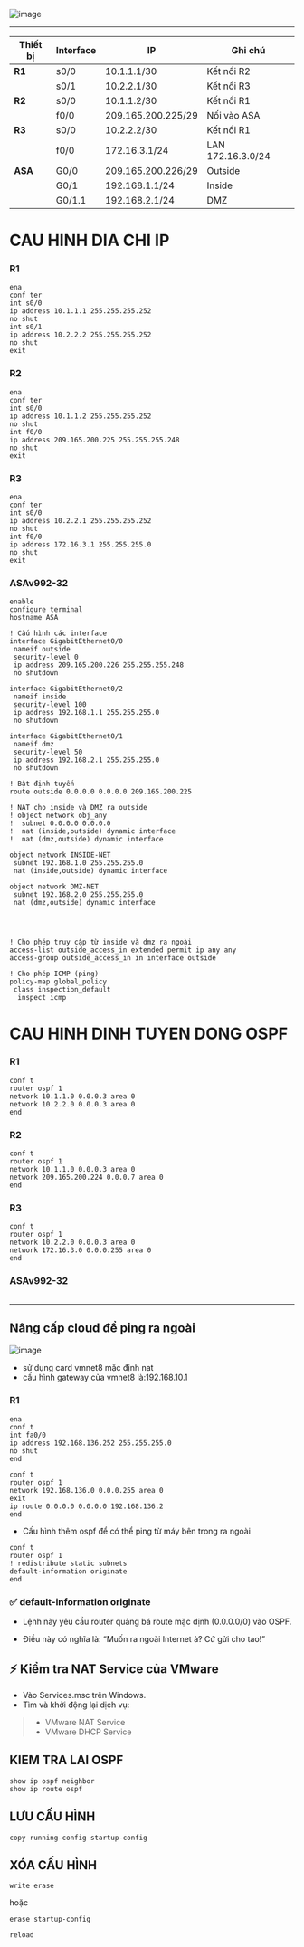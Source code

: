 ![image](https://github.com/user-attachments/assets/6f8b9842-399d-46d8-9e4e-b5e55005134e)

---
| Thiết bị | Interface | IP                 | Ghi chú           |
| -------- | --------- | ------------------ | ----------------- |
| **R1**   | s0/0      | 10.1.1.1/30        | Kết nối R2        |
|          | s0/1      | 10.2.2.1/30        | Kết nối R3        |
| **R2**   | s0/0      | 10.1.1.2/30        | Kết nối R1        |
|          | f0/0      | 209.165.200.225/29 | Nối vào ASA       |
| **R3**   | s0/0      | 10.2.2.2/30        | Kết nối R1        |
|          | f0/0      | 172.16.3.1/24      | LAN 172.16.3.0/24 |
| **ASA**  | G0/0      | 209.165.200.226/29 | Outside           |
|          | G0/1      | 192.168.1.1/24     | Inside            |
|          | G0/1.1    | 192.168.2.1/24     | DMZ               |

# CAU HINH DIA CHI IP
### R1
```
ena
conf ter
int s0/0
ip address 10.1.1.1 255.255.255.252
no shut
int s0/1
ip address 10.2.2.2 255.255.255.252
no shut
exit
```
### R2
```
ena
conf ter
int s0/0
ip address 10.1.1.2 255.255.255.252
no shut
int f0/0
ip address 209.165.200.225 255.255.255.248
no shut
exit
```
### R3
```
ena
conf ter
int s0/0
ip address 10.2.2.1 255.255.255.252
no shut
int f0/0
ip address 172.16.3.1 255.255.255.0
no shut
exit
```
### ASAv992-32
```
enable
configure terminal
hostname ASA

! Cấu hình các interface
interface GigabitEthernet0/0
 nameif outside
 security-level 0
 ip address 209.165.200.226 255.255.255.248
 no shutdown

interface GigabitEthernet0/2
 nameif inside
 security-level 100
 ip address 192.168.1.1 255.255.255.0
 no shutdown

interface GigabitEthernet0/1
 nameif dmz
 security-level 50
 ip address 192.168.2.1 255.255.255.0
 no shutdown

! Bật định tuyến
route outside 0.0.0.0 0.0.0.0 209.165.200.225

! NAT cho inside và DMZ ra outside
! object network obj_any
!  subnet 0.0.0.0 0.0.0.0
!  nat (inside,outside) dynamic interface
!  nat (dmz,outside) dynamic interface

object network INSIDE-NET
 subnet 192.168.1.0 255.255.255.0
 nat (inside,outside) dynamic interface

object network DMZ-NET
 subnet 192.168.2.0 255.255.255.0
 nat (dmz,outside) dynamic interface




! Cho phép truy cập từ inside và dmz ra ngoài
access-list outside_access_in extended permit ip any any
access-group outside_access_in in interface outside

! Cho phép ICMP (ping)
policy-map global_policy
 class inspection_default
  inspect icmp

```
# CAU HINH DINH TUYEN DONG OSPF
### R1
```
conf t
router ospf 1
network 10.1.1.0 0.0.0.3 area 0
network 10.2.2.0 0.0.0.3 area 0
end
```
### R2
```
conf t
router ospf 1
network 10.1.1.0 0.0.0.3 area 0
network 209.165.200.224 0.0.0.7 area 0
end
```
### R3
```
conf t
router ospf 1
network 10.2.2.0 0.0.0.3 area 0
network 172.16.3.0 0.0.0.255 area 0
end
```
### ASAv992-32
```

```
******************************************************
## Nâng cấp cloud để ping ra ngoài
![image](https://github.com/user-attachments/assets/66ab6196-b6d9-450e-8d91-6dc6e7d39276)
- sử dụng card vmnet8 mặc định nat
 - cấu hình gateway của vmnet8 là:192.168.10.1
### R1
```
ena
conf t
int fa0/0
ip address 192.168.136.252 255.255.255.0
no shut
end
```
```
conf t
router ospf 1
network 192.168.136.0 0.0.0.255 area 0
exit
ip route 0.0.0.0 0.0.0.0 192.168.136.2
end
```
- Cấu hình thêm ospf để có thể ping từ máy bên trong ra ngoài
```
conf t
router ospf 1
! redistribute static subnets
default-information originate
end
```
### ✅ default-information originate

- Lệnh này yêu cầu router quảng bá route mặc định (0.0.0.0/0) vào OSPF.

- Điều này có nghĩa là: “Muốn ra ngoài Internet à? Cứ gửi cho tao!”

## ⚡ Kiểm tra NAT Service của VMware
- Vào Services.msc trên Windows.
- Tìm và khởi động lại dịch vụ:

> - VMware NAT Service
> - VMware DHCP Service
## KIEM TRA LAI OSPF
```
show ip ospf neighbor
show ip route ospf
```
## LƯU CẤU HÌNH

```
copy running-config startup-config
```
## XÓA CẤU HÌNH
```
write erase
```
hoặc
```
erase startup-config
```
```
reload
```
